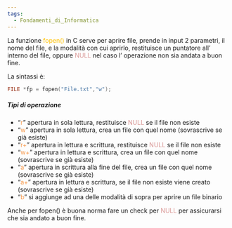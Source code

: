 ```yaml
---
tags:
  - Fondamenti_di_Informatica
---
```

La funzione <font color="#ffc000">fopen()</font> in C serve per aprire file, prende in input 2 parametri, il nome del file, e la modalità con cui aprirlo, restituisce un puntatore all’ interno del file, oppure <font color="#d99694">NULL</font> nel caso l’ operazione non sia andata a buon fine.

La sintassi è: 
```C
FILE *fp = fopen("File.txt","w");
```

##### Tipi di operazione

- “<font color="#f79646">r</font>” apertura in sola lettura, restituisce <font color="#d99694">NULL</font> se il file non esiste
- “<font color="#f79646">w</font>” apertura in sola lettura, crea un file con quel nome (sovrascrive se già esiste)
- “<font color="#f79646">r+</font>” apertura in lettura e scrittura, restituisce <font color="#d99694">NULL</font> se il file non esiste
- “<font color="#f79646">w+</font>” apertura in lettura e scrittura, crea un file con quel nome (sovrascrive se già esiste)
- “<font color="#f79646">a</font>” apertura in scrittura alla fine del file, crea un file con quel nome (sovrascrive se già esiste)
- “<font color="#f79646">a+</font>” apertura in lettura e scrittura, se il file non esiste viene creato (sovrascrive se già esiste)
- “<font color="#f79646">b</font>” si aggiunge ad una delle modalità di sopra per aprire un file binario

Anche per fopen() è buona norma fare un check per <font color="#d99694">NULL</font> per assicurarsi che sia andato a buon fine.
